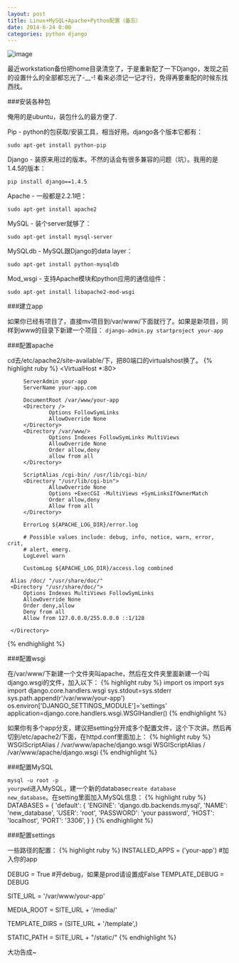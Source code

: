```yaml
---
layout: post
title: Linux+MySQL+Apache+Python配置（备忘）
date: 2014-6-24 0:00
categories: python django
---
```


![image](http://i67.photobucket.com/albums/h308/andward/airplane_zps64831ac2.jpg)

最近workstation备份把home目录清空了，于是重新配了一下Django，发现之前的设置什么的全部都忘光了-__-! 看来必须记一记才行，免得再要重配的时候东找西找。

###安装各种包

俺用的是ubuntu，装包什么的最方便了.

Pip - python的包获取/安装工具，相当好用。django各个版本它都有：

<code>sudo apt-get install python-pip</code>

Django - 装原来用过的版本。不然的话会有很多兼容的问题（坑）。我用的是1.4.5的版本：

<code>pip install django==1.4.5</code>

Apache - 一般都是2.2.1吧：

<code>sudo apt-get install apache2</code>

MySQL - 装个server就够了：

<code>sudo apt-get install mysql-server</code>

MySQLdb - MySQL跟Django的data layer：

<code>sudo apt-get install python-mysqldb</code>

Mod_wsgi - 支持Apache模块和python应用的通信组件：

<code>sudo apt-get install libapache2-mod-wsgi</code>

###建立app

如果你已经有项目了，直接mv项目到/var/www/下面就行了。如果是新项目，同样到www的目录下新建一个项目：
<code>django-admin.py startproject your-app</code>

###配置apache

cd去/etc/apache2/site-available/下，把80端口的virtualshost换了。
{% highlight ruby %}
<VirtualHost *:80>

         ServerAdmin your-app
         ServerName your-app.com

         DocumentRoot /var/www/your-app
         <Directory />
                 Options FollowSymLinks
                 AllowOverride None
         </Directory>
         <Directory /var/www/>
                 Options Indexes FollowSymLinks MultiViews
                 AllowOverride None
                 Order allow,deny
                 allow from all
         </Directory>
 
         ScriptAlias /cgi-bin/ /usr/lib/cgi-bin/
         <Directory "/usr/lib/cgi-bin">
                 AllowOverride None
                 Options +ExecCGI -MultiViews +SymLinksIfOwnerMatch
                 Order allow,deny
                 Allow from all
         </Directory>
 
         ErrorLog ${APACHE_LOG_DIR}/error.log
 
         # Possible values include: debug, info, notice, warn, error, crit,
         # alert, emerg.
         LogLevel warn
 
         CustomLog ${APACHE_LOG_DIR}/access.log combined
 
     Alias /doc/ "/usr/share/doc/"
     <Directory "/usr/share/doc/">
         Options Indexes MultiViews FollowSymLinks
         AllowOverride None
         Order deny,allow
         Deny from all
         Allow from 127.0.0.0/255.0.0.0 ::1/128

     </Directory>
 </VirtualHost>
{% endhighlight %}

###配置wsgi

在/var/www/下新建一个文件夹叫apache，然后在文件夹里面新建一个叫django.wsgi的文件，加入以下：
{% highlight ruby %}
 import os
 import sys
 import django.core.handlers.wsgi
 sys.stdout=sys.stderr
 sys.path.append(r'/var/www/your-app')
 os.environ['DJANGO_SETTINGS_MODULE']='settings'
 application=django.core.handlers.wsgi.WSGIHandler()
{% endhighlight %}

如果你有多个app分支，建议把setting分开成多个配置文件，这个下次讲。然后再切到/etc/apache2/下面，在httpd.conf里面加上：
{% highlight ruby %}
WSGIScriptAlias / /var/www/apache/django.wsgi
WSGIScriptAlias / /var/www/apache/django.wsgi
{% endhighlight %}

###配置MySQL

<code>mysql -u root -p yourpwd</code>进入MySQL，建一个新的database<code>create database new_database</code>。在setting里面加入MySQL信息：
{% highlight ruby %}
DATABASES = {
    'default': {
        'ENGINE': 'django.db.backends.mysql',
        'NAME': 'new_database',
        'USER': 'root',
        'PASSWORD': 'your password',
        'HOST': 'localhost',
        'PORT': '3306',
    }
}
{% endhighlight %}

###配置settings

一些路径的配置：
{% highlight ruby %}
INSTALLED_APPS = ('your-app') #加入你的app

DEBUG = True #开debug，如果是prod请设置成False
TEMPLATE_DEBUG = DEBUG

SITE_URL = '/var/www/your-app'

MEDIA_ROOT = SITE_URL + '/media/'

TEMPLATE_DIRS = (SITE_URL + '/template',)

STATIC_PATH = SITE_URL + "/static/"
{% endhighlight %}

大功告成~



